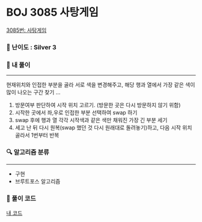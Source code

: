 # BOJ 3085 사탕게임
[3085번: 사탕게임](https://www.acmicpc.net/problem/3085)

### 📌 난이도 :  Silver 3

### 💬 내 풀이

---
현재위치와 인접한 부분을 골라 서로 색을 변경해주고, 해당 행과 열에서 가장 같은 색이 많이 나오는 구간 찾기 
...

1. 방문여부 판단하여 시작 위치 고르기. (방문한 곳은 다시 방문하지 않기 위함)
2. 시작한 곳에서 좌,우로 인접한 부분 선택하여 swap 하기
3. swap 후에 행과 열 각각 시작색과 같은 색만 채워진 가장 긴 부분 세기
4. 세고 난 뒤 다시 원복(swap 했던 것 다시 원래대로 돌려놓기)하고, 다음 시작 위치 골라서 1번부터 반복

   
### 🔍 알고리즘 분류

---
- 구현
- 브루트포스 알고리즘 

### 📝 풀이 코드
[내 코드](https://github.com/newjini/Algo_study/blob/master/Java/src/implementation/BOJ3085_%EC%82%AC%ED%83%95%EA%B2%8C%EC%9E%84.java)
